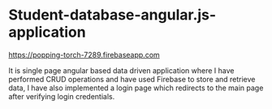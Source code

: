 # Student-database-angular.js-application
https://popping-torch-7289.firebaseapp.com

It is single page angular based data driven application where I have performed CRUD operations and have used Firebase to store and retrieve data, I have also implemented a login page which redirects to the main page after verifying login credentials.


